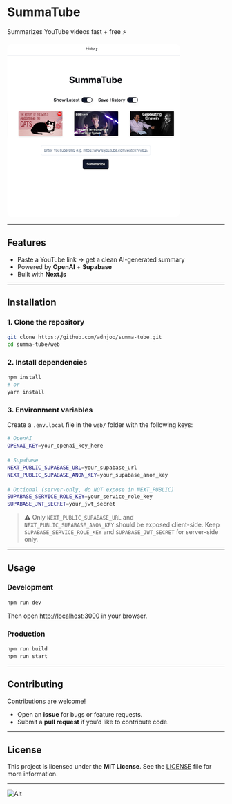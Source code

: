 # SummaTube

Summarizes YouTube videos fast + free ⚡️

<img src='web/public/serve.png' width='400' style="border-radius: 10px;" />

---

## Features
- Paste a YouTube link → get a clean AI-generated summary  
- Powered by **OpenAI** + **Supabase**  
- Built with **Next.js**  

---

## Installation

### 1. Clone the repository
```bash
git clone https://github.com/adnjoo/summa-tube.git
cd summa-tube/web
````

### 2. Install dependencies

```bash
npm install
# or
yarn install
```

### 3. Environment variables

Create a `.env.local` file in the `web/` folder with the following keys:

```bash
# OpenAI
OPENAI_KEY=your_openai_key_here

# Supabase
NEXT_PUBLIC_SUPABASE_URL=your_supabase_url
NEXT_PUBLIC_SUPABASE_ANON_KEY=your_supabase_anon_key

# Optional (server-only, do NOT expose in NEXT_PUBLIC)
SUPABASE_SERVICE_ROLE_KEY=your_service_role_key
SUPABASE_JWT_SECRET=your_jwt_secret
```

> ⚠️ Only `NEXT_PUBLIC_SUPABASE_URL` and `NEXT_PUBLIC_SUPABASE_ANON_KEY` should be exposed client-side.
> Keep `SUPABASE_SERVICE_ROLE_KEY` and `SUPABASE_JWT_SECRET` for server-side only.

---

## Usage

### Development

```bash
npm run dev
```

Then open [http://localhost:3000](http://localhost:3000) in your browser.

### Production

```bash
npm run build
npm run start
```

---

## Contributing

Contributions are welcome!

* Open an **issue** for bugs or feature requests.
* Submit a **pull request** if you’d like to contribute code.

---

## License

This project is licensed under the **MIT License**.
See the [LICENSE](/LICENSE) file for more information.

---

![Alt](https://repobeats.axiom.co/api/embed/6371d5acab71a8e52519bc3561d6b56d23550bc3.svg "Repobeats analytics image")

